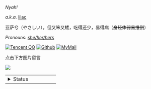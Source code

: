 
_Nyah!_

<i>a.k.a.</i> [lilac](https://naynna.eu.org/) 

亚萨兮（やさしい），但又笨又矮，吃得还少，易得病（<del>身轻体弱易推倒</del>）

<i> Pronouns: [she/her/hers](https://pronoun.is/she) </i>
  
[![Tencent QQ](https://img.shields.io/badge/-2316262536-F49898?logo=tencentqq&logoColor=white&style=for-the-badge)](https://qm.qq.com/cgi-bin/qm/qr?k=xfZnhNYoyZUSlceUNqXVe48_ztJKiKnz&noverify=0)
[![Github](https://img.shields.io/badge/-Naynna-181717?logo=github&logoColor=white&style=for-the-badge)](https://github.com/Naynna) 
[![MyMail](https://img.shields.io/badge/-naynna.eu.org-DA70D6?logo=Mail.RU&logoColor=white&style=for-the-badge)](mailto:i@naynna.eu.org)

点击下方图片留言

[![](https://chat.getloli.com/room/@Naynna.github/svg?width=600&height=280&limit=20&theme=light&title=Naynna@github:%20~&fontSize=13)](https://chat.getloli.com/room/@Naynna.github?title=Naynna.GitHub)

<table>
<tr>
<td valign="top" width="50%">

<details>
<summary>Status</summary>
<div align="right">
<i>这是共用号，我本人事实上不常在网易云听音乐</i>
  <img align="right" <img src="https://card.naynna.eu.org/card.svg/"  />
<div href="#">

<img src="https://activity-graph.herokuapp.com/graph?username=Naynna" />

<img src="https://i.naynna.eu.org/github-contribution-grid-snake.svg" />

</div>
